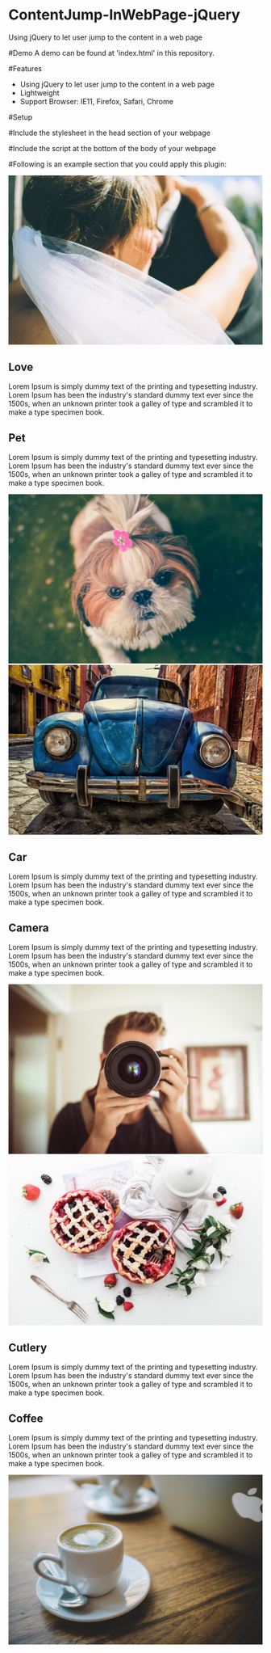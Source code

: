 # ContentJump-InWebPage-jQuery
Using jQuery to let user jump to the content in a web page

#Demo
A demo can be found at 'index.html' in this repository.

#Features
- Using jQuery to let user jump to the content in a web page
- Lightweight
- Support Browser: IE11, Firefox, Safari, Chrome

#Setup

#Include the stylesheet in the head section of your webpage
    <link href="css/styles.css" rel="stylesheet" type="text/css" />
    <link rel="stylesheet" href="css/font-awesome.css" type="text/css">
    <link href="css/bootstrap.min.css" rel="stylesheet" type="text/css" />  

#Include the script at the bottom of the body of your webpage
    <script type="text/javascript" src="js/jquery-2.1.4.js"></script>
    <script type="text/javascript" src="js/scripts.js"></script>
    
#Following is an example section that you could apply this plugin:
    <div class="TVContent col-md-12 col-sm-12 col-xs-12 padding-0">
        <div class="SectionContent col-md-12 col-sm-12 col-xs-12 padding-0">
            <img class="col-md-6 col-sm-6 padding-0" src="img/image1.jpg" />
            <div class="col-md-6 col-sm-6 col-xs-12 font-color">
                <h2><i class="fa fa-heart"></i> Love</h2>
                <p> Lorem Ipsum is simply dummy text of the printing and typesetting industry. Lorem Ipsum has been the industry's standard dummy text ever since the 1500s, when an unknown printer took a galley of type and scrambled it to make a type specimen book. </p>
            </div>
        </div>
        <div class="SectionContent col-md-12 col-sm-12 col-xs-12 padding-0">
            <div class="col-md-6 col-sm-6 col-xs-12 font-color">
                <h2><i class="fa fa-paw"></i> Pet</h2>
                <p>Lorem Ipsum is simply dummy text of the printing and typesetting industry. Lorem Ipsum has been the industry's standard dummy text ever since the 1500s, when an unknown printer took a galley of type and scrambled it to make a type specimen book. </p>
            </div>
            <img class="padding-0 col-md-6 col-sm-6" src="img/image2.jpg" />
        </div>
        <div class="SectionContent col-md-12 col-sm-12 col-xs-12 padding-0">
            <img class="col-md-6 col-sm-6 padding-0" src="img/image3.jpg" />
            <div class="col-md-6 col-sm-6 col-xs-12 font-color">
                <h2><i class="fa fa-taxi"></i> Car</h2>
                <p>Lorem Ipsum is simply dummy text of the printing and typesetting industry. Lorem Ipsum has been the industry's standard dummy text ever since the 1500s, when an unknown printer took a galley of type and scrambled it to make a type specimen book. </p>
            </div>
        </div>
        <div class="SectionContent col-md-12 col-sm-12 col-xs-12 padding-0">
            <div class="col-md-6 col-sm-6 col-xs-12 font-color">
                <h2><i class="fa fa-camera-retro"></i> Camera</h2>
                <p>Lorem Ipsum is simply dummy text of the printing and typesetting industry. Lorem Ipsum has been the industry's standard dummy text ever since the 1500s, when an unknown printer took a galley of type and scrambled it to make a type specimen book. </p>
            </div>
            <img class="col-md-6 col-sm-6 padding-0" src="img/image4.jpg" />
        </div>
        <div class="SectionContent col-md-12 col-sm-12 col-xs-12 padding-0">
            <img class="col-md-6 col-sm-6 padding-0" src="img/image5.jpg" />
            <div class="col-md-6 col-sm-6 col-xs-12 font-color">
                <h2><i class="fa fa-cutlery"></i> Cutlery</h2>
                <p>Lorem Ipsum is simply dummy text of the printing and typesetting industry. Lorem Ipsum has been the industry's standard dummy text ever since the 1500s, when an unknown printer took a galley of type and scrambled it to make a type specimen book. </p>
            </div>
        </div>
        <div class="SectionContent col-md-12 col-sm-12 col-xs-12 padding-0">
            <div class="col-md-6 col-sm-6 col-xs-12 font-color">
                <h2><i class="fa fa-coffee"></i> Coffee</h2>
                <p>Lorem Ipsum is simply dummy text of the printing and typesetting industry. Lorem Ipsum has been the industry's standard dummy text ever since the 1500s, when an unknown printer took a galley of type and scrambled it to make a type specimen book. </p>
            </div>
            <img class="col-md-6 col-sm-6 padding-0" src="img/image6.jpg" />
        </div> 
    </div>





